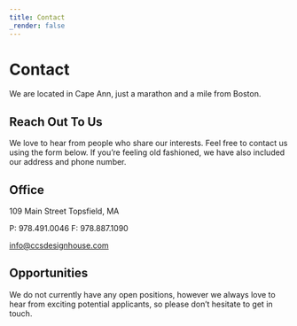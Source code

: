 ```yaml
---
title: Contact
_render: false
---
```



# Contact

We are located in Cape Ann, just a marathon and a mile from Boston.

## Reach Out To Us

We love to hear from people who share our interests. Feel free to contact us using the form below. If you’re feeling old fashioned, we have also included our address and phone number.  

## Office

109 Main Street
Topsfield, MA

P: 978.491.0046
F: 978.887.1090

info@ccsdesignhouse.com

## Opportunities

We do not currently have any open positions, however we always love to hear from exciting potential applicants, so please don’t hesitate to get in touch.